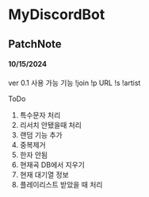 # MyDiscordBot

## PatchNote

#### 10/15/2024

ver 0.1
사용 가능 기능
!join
!p URL
!s
!artist

ToDo
1. 특수문자 처리
2. 리서치 안됐을때 처리
3. 랜덤 기능 추가
4. 중복제거 
5. 한자 안됨
6. 현재곡 DB에서 지우기
7. 현재 대기열 정보
8. 플레이리스트 받았을 때 처리
